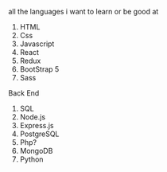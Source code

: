 


all the languages i want to learn or be good at
1. HTML
2. Css
3. Javascript
4. React
5. Redux
6. BootStrap 5
7. Sass

Back End
1. SQL
2. Node.js
3. Express.js
4. PostgreSQL
5. Php?
6. MongoDB
7. Python